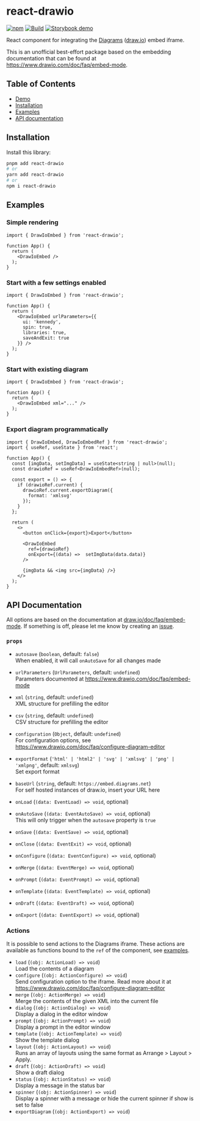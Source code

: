 # react-drawio

[![npm](https://img.shields.io/npm/v/react-drawio.svg?style=flat)](https://www.npmjs.com/package/react-drawio)
[![Build](https://github.com/marcveens/react-drawio/actions/workflows/build.yml/badge.svg)](https://github.com/marcveens/react-drawio/actions/workflows/build.yml)
[![Storybook demo](https://img.shields.io/badge/-Demo-FF4785?style=flat&logo=storybook&logoColor=white)](https://marcveens.github.io/react-drawio)


React component for integrating the <a href="https://app.diagrams.net">Diagrams</a> (<a href="https://www.drawio.com/">draw.io</a>) embed iframe.

This is an unofficial best-effort package based on the embedding documentation that can be found at https://www.drawio.com/doc/faq/embed-mode. 

## Table of Contents

* [Demo](https://marcveens.github.io/react-drawio)
* [Installation](#installation)
* [Examples](#examples)
* [API documentation](#api-documentation)

## Installation

Install this library:

```bash
pnpm add react-drawio
# or
yarn add react-drawio
# or
npm i react-drawio
```

## Examples 
### Simple rendering
```tsx
import { DrawIoEmbed } from 'react-drawio';

function App() {
  return (
    <DrawIoEmbed />
  );
}
```

### Start with a few settings enabled
```tsx
import { DrawIoEmbed } from 'react-drawio';

function App() {
  return (
    <DrawIoEmbed urlParameters={{
      ui: 'kennedy',
      spin: true,
      libraries: true,
      saveAndExit: true
    }} />
  );
}
```

### Start with existing diagram
```tsx
import { DrawIoEmbed } from 'react-drawio';

function App() {
  return (
    <DrawIoEmbed xml="..." />
  );
}
```

### Export diagram programmatically
```tsx
import { DrawIoEmbed, DrawIoEmbedRef } from 'react-drawio';
import { useRef, useState } from 'react';

function App() {
  const [imgData, setImgData] = useState<string | null>(null);
  const drawioRef = useRef<DrawIoEmbedRef>(null);

  const export = () => {
    if (drawioRef.current) {
      drawioRef.current.exportDiagram({
        format: 'xmlsvg'
      });
    }
  };

  return (
    <>
      <button onClick={export}>Export</button>

      <DrawIoEmbed 
        ref={drawioRef}
        onExport={(data) =>  setImgData(data.data)} 
      />
      
      {imgData && <img src={imgData} />}
    </>
  );
}
```

## API Documentation
All options are based on the documentation at <a href="https://www.drawio.com/doc/faq/embed-mode">draw.io/doc/faq/embed-mode</a>. If something is off, please let me know by creating an <a href="https://github.com/marcveens/react-drawio/issues/new">issue</a>.

### `props`
- `autosave` (`boolean`, default: `false`)\
  When enabled, it will call `onAutoSave` for all changes made
- `urlParameters` (`UrlParameters`, default: `undefined`)\
  Parameters documented at https://www.drawio.com/doc/faq/embed-mode
- `xml` (`string`, default: `undefined`)\
  XML structure for prefilling the editor
- `csv` (`string`, default: `undefined`)\
  CSV structure for prefilling the editor
- `configuration` (`Object`, default: `undefined`)\
  For configuration options, see https://www.drawio.com/doc/faq/configure-diagram-editor
- `exportFormat` (`'html' | 'html2' | 'svg' | 'xmlsvg' | 'png' | 'xmlpng'`, default: `xmlsvg`)\
  Set export format
- `baseUrl` (`string`, default: `https://embed.diagrams.net`)\
  For self hosted instances of draw.io, insert your URL here

- `onLoad` (`(data: EventLoad) => void`, optional)
- `onAutoSave` (`(data: EventAutoSave) => void`, optional)\
  This will only trigger when the `autosave` property is `true`
- `onSave` (`(data: EventSave) => void`, optional)
- `onClose` (`(data: EventExit) => void`, optional)
- `onConfigure` (`(data: EventConfigure) => void`, optional)
- `onMerge` (`(data: EventMerge) => void`, optional)
- `onPrompt` (`(data: EventPrompt) => void`, optional)
- `onTemplate` (`(data: EventTemplate) => void`, optional)
- `onDraft` (`(data: EventDraft) => void`, optional)
- `onExport` (`(data: EventExport) => void`, optional)

### Actions
It is possible to send actions to the Diagrams iframe. These actions are available as functions bound to the `ref` of the component, see [examples](#examples).

- `load` (`(obj: ActionLoad) => void`)\
  Load the contents of a diagram
- `configure` (`(obj: ActionConfigure) => void`)\
Send configuration option to the iframe. Read more about it at https://www.drawio.com/doc/faq/configure-diagram-editor
- `merge` (`(obj: ActionMerge) => void`)\
Merge the contents of the given XML into the current file
- `dialog` (`(obj: ActionDialog) => void`)\
Display a dialog in the editor window
- `prompt` (`(obj: ActionPrompt) => void`)\
Display a prompt in the editor window
- `template` (`(obj: ActionTemplate) => void`)\
Show the template dialog
- `layout` (`(obj: ActionLayout) => void`)\
Runs an array of layouts using the same format as Arrange > Layout > Apply.
- `draft` (`(obj: ActionDraft) => void`)\
Show a draft dialog
- `status` (`(obj: ActionStatus) => void`)\
Display a message in the status bar
- `spinner` (`(obj: ActionSpinner) => void`)\
Display a spinner with a message or hide the current spinner if show is set to false
- `exportDiagram` (`(obj: ActionExport) => void`)